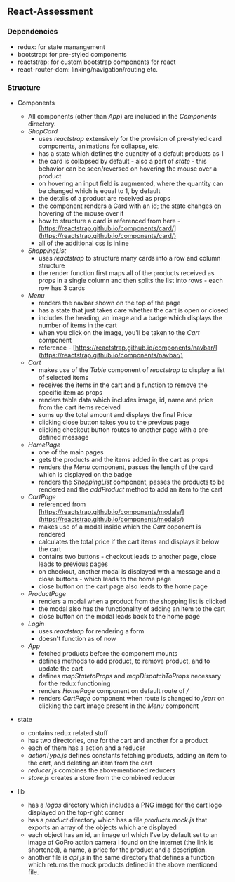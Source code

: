 ## React-Assessment

### Dependencies

- redux: for state manangement
- bootstrap: for pre-styled components
- reactstrap: for custom bootstrap components for react
- react-router-dom: linking/navigation/routing etc.

### Structure

- Components
  - All components (other than _App_) are included in the _Components_ directory.
  - _ShopCard_
    - uses _reactstrap_ extensively for the provision of pre-styled card components, animations for collapse, etc.
    - has a state which defines the quantity of a default products as 1
    - the card is collapsed by default - also a part of _state_ - this behavior can be seen/reversed on hovering the mouse over a product
    - on hovering an input field is augmented, where the quantity can be changed which is equal to 1, by default
    - the details of a product are received as props
    - the component renders a Card with an id; the state changes on hovering of the mouse over it
    - how to structure a card is referenced from here - [https://reactstrap.github.io/components/card/](https://reactstrap.github.io/components/card/)
    - all of the additional css is inline
  - _ShoppingList_
    - uses _reactstrap_ to structure many cards into a row and column structure
    - the render function first maps all of the products received as props in a single column and then splits the list into rows - each row has 3 cards
  - _Menu_
    - renders the navbar shown on the top of the page
    - has a state that just takes care whether the cart is open or closed
    - includes the heading, an image and a badge which displays the number of items in the cart
    - when you click on the image, you'll be taken to the _Cart_ component
    - reference - [https://reactstrap.github.io/components/navbar/](https://reactstrap.github.io/components/navbar/)
  - _Cart_
    - makes use of the _Table_ component of _reactstrap_ to display a list of selected items
    - receives the items in the cart and a function to remove the specific item as props
    - renders table data which includes image, id, name and price from the cart items received
    - sums up the total amount and displays the final Price
    - clicking close button takes you to the previous page
    - clicking checkout button routes to another page with a pre-defined message
  - _HomePage_
    - one of the main pages
    - gets the products and the items added in the cart as props
    - renders the _Menu_ component, passes the length of the card which is displayed on the badge
    - renders the _ShoppingList_ component, passes the products to be rendered and the _addProduct_ method to add an item to the cart
  - _CartPage_
    - referenced from [https://reactstrap.github.io/components/modals/](https://reactstrap.github.io/components/modals/)
    - makes use of a modal inside which the _Cart_ coponent is rendered
    - calculates the total price if the cart items and displays it below the cart
    - contains two buttons - checkout leads to another page, close leads to previous pages
    - on checkout, another modal is displayed with a message and a close buttons - which leads to the home page
    - close button on the cart page also leads to the home page
  - _ProductPage_
    - renders a modal when a product from the shopping list is clicked
    - the modal also has the functionality of adding an item to the cart
    - close button on the modal leads back to the home page
  - _Login_
    - uses _reactstrap_ for rendering a form
    - doesn't function as of now
  - _App_
    - fetched products before the component mounts
    - defines methods to add product, to remove product, and to update the cart
    - defines _mapStatetoProps_ and _mapDispatchToProps_ necessary for the redux functioning
    - renders _HomePage_ component on default route of _/_
    - renders _CartPage_ component when route is changed to _/cart_ on clicking the cart image present in the _Menu_ component

- state
  - contains redux related stuff
  - has two directories, one for the cart and another for a product
  - each of them has a action and a reducer
  - _actionType.js_ defines constants fetching products, adding an item to the cart, and deleting an item from the cart
  - _reducer.js_ combines the abovementioned reducers
  - _store.js_ creates a store from the combined reducer

- lib
  - has a _logos_ directory which includes a PNG image for the cart logo displayed on the top-right corner
  - has a _product_ directory which has a file _products.mock.js_ that exports an array of the objects which are displayed
  - each object has an id, an image url which I've by default set to an image of GoPro action camera I found on the internet (the link is shortened), a name, a price for the product and a description.
  - another file is _api.js_ in the same directory that defines a function which returns the mock products defined in the above mentioned file.
